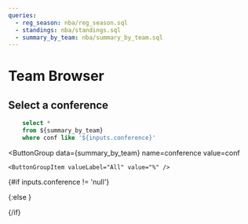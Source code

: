 ```yaml
---
queries:
  - reg_season: nba/reg_season.sql
  - standings: nba/standings.sql
  - summary_by_team: nba/summary_by_team.sql
---
```


# Team Browser
## Select a conference

```sql filtered_summary_by_team
    select * 
    from ${summary_by_team}
    where conf like '${inputs.conference}'
```

<ButtonGroup
    data={summary_by_team} 
    name=conference
    value=conf
>
    <ButtonGroupItem valueLabel="All" value="%" />
</ButtonGroup>

{#if inputs.conference != 'null'}

<DataTable data={filtered_summary_by_team} link=team_link rows=30>
  <Column id=seed/>
  <Column id=" " contentType=image height=25px/>
  <Column id=team/>
  <Column id=record/>
  <Column id=elo_rating/>
  <Column id=avg_wins/>
  <Column id=elo_vs_vegas_num1 contentType=delta/>
  <Column id=make_playoffs_pct1/>
  <Column id=win_finals_pct1/>
</DataTable>

{:else }

<DataTable data={summary_by_team} link=team_link rows=30>
  <Column id=seed/>
  <Column id=" " contentType=image height=25px/>
  <Column id=team/>
  <Column id=record/>
  <Column id=elo_rating/>
  <Column id=avg_wins/>
  <Column id=elo_vs_vegas_num1 contentType=delta/>
  <Column id=make_playoffs_pct1/>
  <Column id=win_finals_pct1/>
</DataTable>

{/if}


